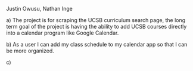 Justin Owusu, Nathan Inge

a) The project is for scraping the UCSB curriculum search page, the long term goal of the project is having the ability to add UCSB courses directly into a calendar program like Google Calendar.

b) As a user I can add my class schedule to my calendar app so that I can be more organized.

c)
